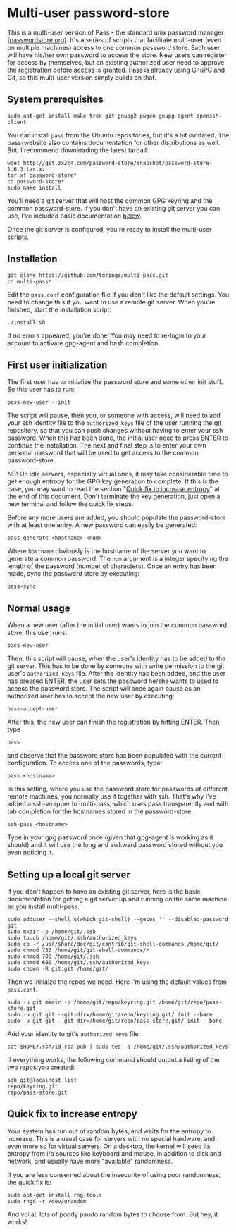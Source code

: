 Multi-user password-store
=========================

This is a multi-user version of Pass - the standard unix password manager ([passwordstore.org][1]). It's a series of scripts that facilitate multi-user (even on multiple machines) access to one common password store. Each user will have his/her own password to access the store. New users can register for access by themselves, but an existing authorized user need to approve the registration before access is granted. Pass is already using GnuPG and Git, so this multi-user version simply builds on that.  


System prerequisites
--------------------

    sudo apt-get install make tree git gnupg2 pwgen gnupg-agent openssh-client

You can install `pass` from the Ubuntu repositories, but it's a bit outdated. The pass-website also contains documentation for other distributions as well. But, I recommend downloading the latest tarball:

    wget http://git.zx2c4.com/password-store/snapshot/password-store-1.6.3.tar.xz
    tar xf password-store*
    cd password-store*
    sudo make install

You'll need a git server that will host the common GPG keyring and the common password-store. If you don't have an existing git server you can use, I've included basic documentation [below][2]. 


Once the git server is configured, you're ready to install the multi-user scripts.


Installation
------------

    git clone https://github.com/toringe/multi-pass.git
    cd multi-pass*

Edit the `pass.conf` configuration file if you don't like the default settings. You need to change this if you want to use a remote git server. When you're finished, start the installation script:

    ./install.sh

If no errors appeared, you're done! You may need to re-login to your account to activate gpg-agent and bash completion.


First user initialization
-------------------------

The first user has to initialize the password store and some other init stuff. So this user has to run:

    pass-new-user --init

The script will pause, then you, or someone with access, will need to add your ssh identity file to the `authorized_keys` file of the user running the git repository, so that you can push changes without having to enter your ssh password. When this has been done, the initial user need to press ENTER to continue the installation. The next and final step is to enter your own personal password that will be used to get access to the common password-store. 

NB! On idle servers, especially virtual ones, it may take considerable time to get enough entropy for the GPG key generation to complete. If this is the case, you may want to read the section "[Quick fix to increase entropy][3]" at the end of this document. Don't terminate the key generation, just open a new terminal and follow the quick fix steps.

Before any more users are added, you should populate the password-store with at least one entry. A new password can easily be generated:

    pass generate <hostname> <num>

Where `hostname` obviously is the hostname of the server you want to generate a common password. The `num` argument is a integer specifying the length of the password (number of characters). Once an entry has been made, sync the password store by executing:

    pass-sync
 

Normal usage
------------

When a new user (after the initial user) wants to join the common password store, this user runs:

    pass-new-user

Then, this script will pause, when the user's identity has to be added to the git server. This has to be done by someone with write permission to the git user's `authorized_keys` file. After the identity has been added, and the user has pressed ENTER, the user sets the password he/she wants to used to access the password store. The script will once again pause as an authorized user has to accept the new user by executing:

    pass-accept-user

After this, the new user can finish the registration by hitting ENTER. Then type

    pass

and observe that the password store has been populated with the current configuration. To access one of the passwords, type:

    pass <hostname>

In this setting, where you use the password store for passwords of different remote machines, you normally use it together with ssh. That's why I've added a ssh-wrapper to multi-pass, which uses pass transparently and with tab completion for the hostnames stored in the password-store.

    ssh-pass <hostname>

Type in your gpg password once (given that gpg-agent is working as it should) and it will use the long and awkward password stored without you even noticing it.


Setting up a local git server
-----------------------------

If you don't happen to have an existing git server, here is the basic documentation for getting a git server up and running on the same machine as you install multi-pass.

    sudo adduser --shell $(which git-shell) --gecos '' --disabled-password git
    sudo mkdir -p /home/git/.ssh
    sudo touch /home/git/.ssh/authorized_keys
    sudo cp -r /usr/share/doc/git/contrib/git-shell-commands /home/git/
    sudo chmod 750 /home/git/git-shell-commands/*
    sudo chmod 700 /home/git/.ssh
    sudo chmod 600 /home/git/.ssh/authorized_keys
    sudo chown -R git:git /home/git/

Then we initialze the repos we need. Here I'm using the default values from `pass.conf`.

    sudo -u git mkdir -p /home/git/repo/keyring.git /home/git/repo/pass-store.git
    sudo -u git git --git-dir=/home/git/repo/keyring.git/ init --bare
    sudo -u git git --git-dir=/home/git/repo/pass-store.git/ init --bare

Add your identity to git's `authorized_keys` file:

    cat $HOME/.ssh/id_rsa.pub | sudo tee -a /home/git/.ssh/authorized_keys

If everything works, the following command should output a listing of the two repos you created:

    ssh git@localhost list
    repo/keyring.git
    repo/pass-store.git

Quick fix to increase entropy
-----------------------------

Your system has run out of random bytes, and waits for the entropy to increase. This is a usual case for servers with no special hardware, and even more so for virtual servers. On a desktop, the kernel will seed its entropy from i/o sources like keyboard and mouse, in addition to disk and network, and usually have more "available" randomness. 

If you are less conserned about the insecurity of using poor randomness, the quick fix is:

    sudo apt-get install rng-tools
    sudo rngd -r /dev/urandom

And voila!, lots of poorly psudo random bytes to choose from. But hey, it works!

[1]: http://www.passwordstore.org/
[2]: https://github.com/toringe/multi-pass#setting-up-a-local-git-server
[3]: https://github.com/toringe/multi-pass#quick-fix-to-increase-entropy
